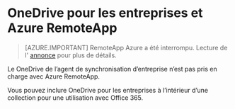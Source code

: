 <properties
   pageTitle="À l’aide de OneDrive pour les entreprises et RemoteApp Azure | Microsoft Azure"
   description="À l’aide de OneDrive pour les entreprises avec Azure RemoteApp."
   services="remoteapp"
   documentationCenter=""
   authors="pavithir"
   manager="mbaldwin"
   editor=""/>

<tags
   ms.service="remoteapp"
   ms.devlang="na"
   ms.topic="hero-article"
   ms.tgt_pltfrm="na"
   ms.workload="compute"
   ms.date="08/15/2016"
   ms.author="elizapo"/>

# <a name="onedrive-for-business-and-azure-remoteapp"></a>OneDrive pour les entreprises et Azure RemoteApp

> [AZURE.IMPORTANT]
> RemoteApp Azure a été interrompu. Lecture de l' [annonce](https://go.microsoft.com/fwlink/?linkid=821148) pour plus de détails.

Le OneDrive de l’agent de synchronisation d’entreprise n’est pas pris en charge avec Azure RemoteApp.

Vous pouvez inclure OneDrive pour les entreprises à l’intérieur d’une collection pour une utilisation avec Office 365. 
